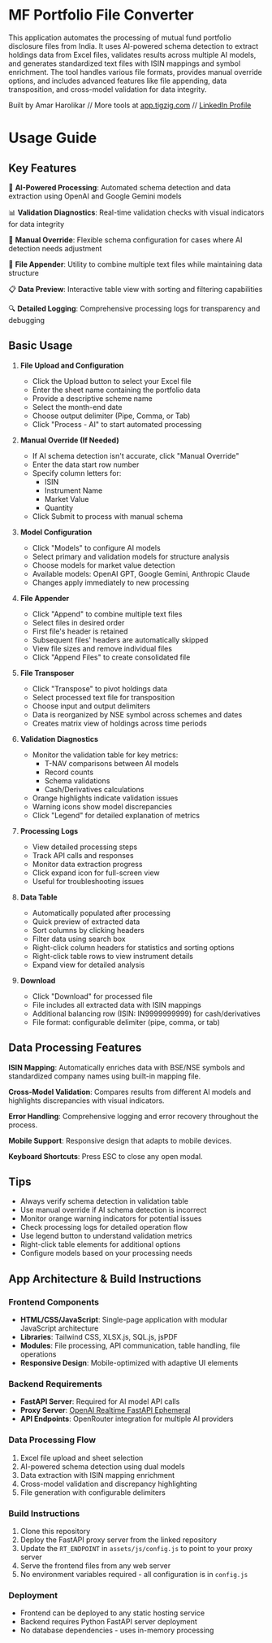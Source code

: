 # MF Portfolio File Converter

This application automates the processing of mutual fund portfolio disclosure files from India. It uses AI-powered schema detection to extract holdings data from Excel files, validates results across multiple AI models, and generates standardized text files with ISIN mappings and symbol enrichment. The tool handles various file formats, provides manual override options, and includes advanced features like file appending, data transposition, and cross-model validation for data integrity.

Built by Amar Harolikar // More tools at [app.tigzig.com](https://app.tigzig.com) // [LinkedIn Profile](https://www.linkedin.com/in/amarharolikar)

# Usage Guide

## Key Features

🎯 **AI-Powered Processing**: Automated schema detection and data extraction using OpenAI and Google Gemini models

📊 **Validation Diagnostics**: Real-time validation checks with visual indicators for data integrity

🔄 **Manual Override**: Flexible schema configuration for cases where AI detection needs adjustment

📝 **File Appender**: Utility to combine multiple text files while maintaining data structure

📋 **Data Preview**: Interactive table view with sorting and filtering capabilities

🔍 **Detailed Logging**: Comprehensive processing logs for transparency and debugging

## Basic Usage

1. **File Upload and Configuration**
   - Click the Upload button to select your Excel file
   - Enter the sheet name containing the portfolio data
   - Provide a descriptive scheme name
   - Select the month-end date
   - Choose output delimiter (Pipe, Comma, or Tab)
   - Click "Process - AI" to start automated processing

2. **Manual Override (If Needed)**
   - If AI schema detection isn't accurate, click "Manual Override"
   - Enter the data start row number
   - Specify column letters for:
     - ISIN
     - Instrument Name
     - Market Value
     - Quantity
   - Click Submit to process with manual schema

3. **Model Configuration**
   - Click "Models" to configure AI models
   - Select primary and validation models for structure analysis
   - Choose models for market value detection
   - Available models: OpenAI GPT, Google Gemini, Anthropic Claude
   - Changes apply immediately to new processing

4. **File Appender**
   - Click "Append" to combine multiple text files
   - Select files in desired order
   - First file's header is retained
   - Subsequent files' headers are automatically skipped
   - View file sizes and remove individual files
   - Click "Append Files" to create consolidated file

5. **File Transposer**
   - Click "Transpose" to pivot holdings data
   - Select processed text file for transposition
   - Choose input and output delimiters
   - Data is reorganized by NSE symbol across schemes and dates
   - Creates matrix view of holdings across time periods

6. **Validation Diagnostics**
   - Monitor the validation table for key metrics:
     - T-NAV comparisons between AI models
     - Record counts
     - Schema validations
     - Cash/Derivatives calculations
   - Orange highlights indicate validation issues
   - Warning icons show model discrepancies
   - Click "Legend" for detailed explanation of metrics

7. **Processing Logs**
   - View detailed processing steps
   - Track API calls and responses
   - Monitor data extraction progress
   - Click expand icon for full-screen view
   - Useful for troubleshooting issues

8. **Data Table**
   - Automatically populated after processing
   - Quick preview of extracted data
   - Sort columns by clicking headers
   - Filter data using search box
   - Right-click column headers for statistics and sorting options
   - Right-click table rows to view instrument details
   - Expand view for detailed analysis

9. **Download**
   - Click "Download" for processed file
   - File includes all extracted data with ISIN mappings
   - Additional balancing row (ISIN: IN9999999999) for cash/derivatives
   - File format: configurable delimiter (pipe, comma, or tab)

## Data Processing Features

**ISIN Mapping**: Automatically enriches data with BSE/NSE symbols and standardized company names using built-in mapping file.

**Cross-Model Validation**: Compares results from different AI models and highlights discrepancies with visual indicators.

**Error Handling**: Comprehensive logging and error recovery throughout the process.

**Mobile Support**: Responsive design that adapts to mobile devices.

**Keyboard Shortcuts**: Press ESC to close any open modal.

## Tips
- Always verify schema detection in validation table
- Use manual override if AI schema detection is incorrect
- Monitor orange warning indicators for potential issues
- Check processing logs for detailed operation flow
- Use legend button to understand validation metrics
- Right-click table elements for additional options
- Configure models based on your processing needs

## App Architecture & Build Instructions

### Frontend Components
- **HTML/CSS/JavaScript**: Single-page application with modular JavaScript architecture
- **Libraries**: Tailwind CSS, XLSX.js, SQL.js, jsPDF
- **Modules**: File processing, API communication, table handling, file operations
- **Responsive Design**: Mobile-optimized with adaptive UI elements

### Backend Requirements
- **FastAPI Server**: Required for AI model API calls
- **Proxy Server**: [OpenAI Realtime FastAPI Ephemeral](https://github.com/amararun/shared-openai-realtime-fastapi-ephemeral)
- **API Endpoints**: OpenRouter integration for multiple AI providers

### Data Processing Flow
1. Excel file upload and sheet selection
2. AI-powered schema detection using dual models
3. Data extraction with ISIN mapping enrichment
4. Cross-model validation and discrepancy highlighting
5. File generation with configurable delimiters

### Build Instructions
1. Clone this repository
2. Deploy the FastAPI proxy server from the linked repository
3. Update the `RT_ENDPOINT` in `assets/js/config.js` to point to your proxy server
4. Serve the frontend files from any web server
5. No environment variables required - all configuration is in `config.js`

### Deployment
- Frontend can be deployed to any static hosting service
- Backend requires Python FastAPI server deployment
- No database dependencies - uses in-memory processing 